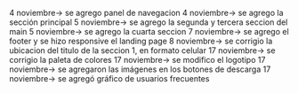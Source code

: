 4 noviembre-> se agrego panel de navegacion
4 noviembre-> se agrego la sección principal
5 noviembre-> se agrego la segunda y tercera seccion del main
5 noviembre-> se agrego la cuarta seccion
7 noviembre-> se agrego el footer y se hizo responsive el landing page
8 noviembre-> se corrigio la ubicacion del titulo de la seccion 1, en formato celular
17 noviembre-> se corrigio la paleta de colores
17 noviembre-> se modifico el logotipo
17 noviembre-> se agregaron las imágenes en los botones de descarga
17 noviembre-> se agregó gráfico de usuarios frecuentes